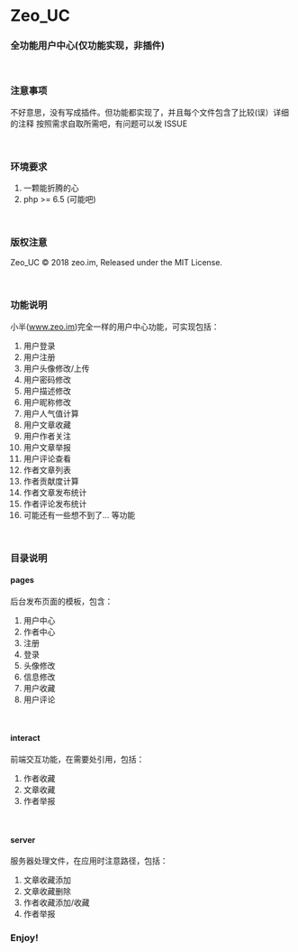 # Zeo_UC
### 全功能用户中心(仅功能实现，非插件)

<br/>

### 注意事项 
不好意思，没有写成插件。但功能都实现了，并且每个文件包含了比较(误）详细的注释
按照需求自取所需吧，有问题可以发 ISSUE

<br/>


### 环境要求
1. 一颗能折腾的心
2. php >= 6.5 (可能吧)

<br/>


### 版权注意
Zeo_UC © 2018 zeo.im, Released under the MIT License.

<br/>


### 功能说明
小半(www.zeo.im)完全一样的用户中心功能，可实现包括：
1. 用户登录
2. 用户注册
3. 用户头像修改/上传
4. 用户密码修改
5. 用户描述修改
6. 用户昵称修改
7. 用户人气值计算
8. 用户文章收藏
9. 用户作者关注
10. 用户文章举报
11. 用户评论查看
12. 作者文章列表
13. 作者贡献度计算
14. 作者文章发布统计
15. 作者评论发布统计
16. 可能还有一些想不到了...
等功能

<br/>

### 目录说明
#### pages
后台发布页面的模板，包含：
1. 用户中心
2. 作者中心
3. 注册
4. 登录
5. 头像修改
6. 信息修改
7. 用户收藏
8. 用户评论

<br/>

#### interact
前端交互功能，在需要处引用，包括：
1. 作者收藏
2. 文章收藏
3. 作者举报

<br/>

#### server
服务器处理文件，在应用时注意路径，包括：
1. 文章收藏添加
2. 文章收藏删除
3. 作者收藏添加/收藏
4. 作者举报

### Enjoy!
